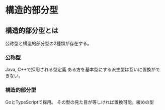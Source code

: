 # 構造的部分型

## 構造的部分型とは

公称型と構造的部分型の2種類が存在する。

### 公称型

Java, C++で採用される型定義
ある方を基本型にする派生型は互いに置換ができない。

### 構造的部分型

GoとTypeScriptで採用。
その型の見た目が等しければ置換可能。緩めの型
